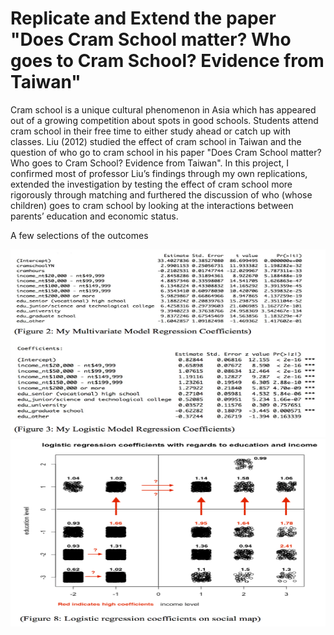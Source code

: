 # Replicate and Extend the paper "Does Cram School matter? Who goes to Cram School? Evidence from Taiwan"

Cram school is a unique cultural phenomenon in Asia which has appeared out of a growing competition about spots in good schools. Students attend cram school in their free time to either study ahead or catch up with classes. Liu (2012) studied the effect of cram school in Taiwan and the question of who go to cram school in his paper "Does Cram School matter? Who goes to Cram School? Evidence from Taiwan".  In this project, I confirmed most of professor Liu’s findings through my own replications, extended the investigation by testing the effect of cram school more rigorously through matching and furthered the discussion of who (whose children) goes to cram school by looking at the interactions between parents’ education and economic status.

A few selections of the outcomes 

<p align="center">
  <img src="https://github.com/xiaofanliang/CramSchool/blob/master/img/stats.png", width="600", height="300"/>
  <img src="https://github.com/xiaofanliang/CramSchool/blob/master/img/socialmap.png", width="600", height="300"/>
<p>
